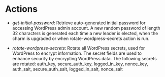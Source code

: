 # Actions

- _get-initial-password_: Retrieve auto-generated initial password for accessing WordPress admin
  account. A new random password of length 32 characters is generated each time a new leader is
  elected, when the charm is upgraded or when rotate-wordpress-secrets action is run.

- _rotate-wordpress-secrets_: Rotate all WordPress secrets, used for WordPress to encrypt
  information. The secret fields are used to enhance security by encrypting WordPress data. The
  following secrets are rotated: auth_key, secure_auth_key, logged_in_key, nonce_key, auth_salt,
  secure_auth_salt, logged_in_salt, nonce_salt
